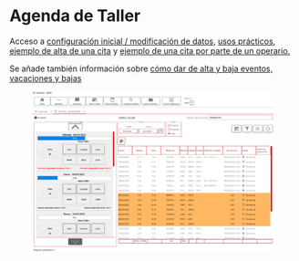 # Agenda de Taller

Acceso a [configuración inicial / modificación de datos](configuracion-inicial.md), [usos prácticos](uso.md), [ejemplo de alta de una cita](alta-de-una-cita-de-asesor.md) y [ejemplo de una cita por parte de un operario.](alta-de-una-cita-por-un-invitado.md)

Se añade también información sobre [cómo dar de alta y baja eventos, vacaciones y bajas](vacaciones-bajas-eventos.md)

<figure><img src="../../../../.gitbook/assets/imagen (16) (4) (1).png" alt=""><figcaption></figcaption></figure>
